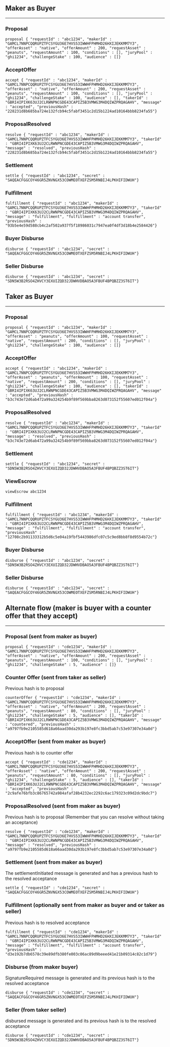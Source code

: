 ## Maker as Buyer
---

### Proposal
~~~
proposal { "requestId" : "abc1234", "makerId" : "GAMCL7NNPCQQRUPZTFCSYGU36E7HVS53IWWHFPHMHD26HXIJEKKMM7Y3", "offerAsset" : "native", "offerAmount" : 200, "requestAsset" : "peanuts", "requestAmount" : 100, "conditions" : [], "juryPool" : "ghi1234", "challengeStake" : 100, "audience" : []}
~~~

### AcceptOffer
~~~
accept { "requestId" : "abc1234", "makerId" : "GAMCL7NNPCQQRUPZTFCSYGU36E7HVS53IWWHFPHMHD26HXIJEKKMM7Y3", "offerAsset" : "native", "offerAmount" : 200, "requestAsset" : "peanuts", "requestAmount" : 100, "conditions" : [], "juryPool" : "ghi1234", "challengeStake" : 100, "audience" : [], "takerId" : "GBRI4IPIXK63UJ2CLRWNPNCGDE43CAPIZ5B3VMWG3M4DQIWZPRQAGAHV", "message" : "accepted", "previousHash" : "228231d8b685ba724e132fcb94c5fabf3451c2d15b1224ad10164bbb8234fa55"}
~~~

### ProposalResolved
~~~
resolve { "requestId" : "abc1234", "makerId" : "GAMCL7NNPCQQRUPZTFCSYGU36E7HVS53IWWHFPHMHD26HXIJEKKMM7Y3", "takerId" : "GBRI4IPIXK63UJ2CLRWNPNCGDE43CAPIZ5B3VMWG3M4DQIWZPRQAGAHV", "message" : "resolved", "previousHash" : "228231d8b685ba724e132fcb94c5fabf3451c2d15b1224ad10164bbb8234fa55"}
~~~

### Settlement
~~~
settle { "requestId" : "abc1234", "secret" : "SAQEACFGGCOY46GR5ZNVNGX53COWMEOTXEFZSM5RNBIJ4LPKHIFIDWUH"}
~~~

### Fulfillment 
~~~
fulfillment { "requestId" : "abc1234", "makerId" : "GAMCL7NNPCQQRUPZTFCSYGU36E7HVS53IWWHFPHMHD26HXIJEKKMM7Y3", "takerId" : "GBRI4IPIXK63UJ2CLRWNPNCGDE43CAPIZ5B3VMWG3M4DQIWZPRQAGAHV", "message" : "fulfillment", "fulfillment" : "account transfer", "previousHash" : "93b5e4e59d588cb4c2af502a937f5f18986031c7947ea0f4df3d18b4e2584426"}
~~~

### Buyer Disburse
~~~
disburse { "requestId" : "abc1234", "secret" : "SAQEACFGGCOY46GR5ZNVNGX53COWMEOTXEFZSM5RNBIJ4LPKHIFIDWUH"}
~~~

### Seller Disburse
~~~
disburse { "requestId" : "abc1234", "secret" : "SDN5W3B2RSO4ZHVCY3EXUIZQD32JDWHVDBAO5A3FBUF4BPQBZZ3ST6IT"}
~~~


## Taker as Buyer
---

### Proposal
~~~
proposal { "requestId" : "abc1234", "makerId" : "GAMCL7NNPCQQRUPZTFCSYGU36E7HVS53IWWHFPHMHD26HXIJEKKMM7Y3", "offerAsset" : "peanuts", "offerAmount" : 100, "requestAsset" : "native", "requestAmount" : 200, "conditions" : [], "juryPool" : "ghi1234", "challengeStake" : 100, "audience" : []}
~~~

### AcceptOffer
~~~
accept { "requestId" : "abc1234", "makerId" : "GAMCL7NNPCQQRUPZTFCSYGU36E7HVS53IWWHFPHMHD26HXIJEKKMM7Y3", "offerAsset" : "peanuts", "offerAmount" : 100, "requestAsset" : "native", "requestAmount" : 200, "conditions" : [], "juryPool" : "ghi1234", "challengeStake" : 100, "audience" : [], "takerId" : "GBRI4IPIXK63UJ2CLRWNPNCGDE43CAPIZ5B3VMWG3M4DQIWZPRQAGAHV", "message" : "accepted", "previousHash" : "b3c743e72d6ab472a99a324254b9f89f569bba8263d073152f55607ed012f04a"}
~~~

### ProposalResolved
~~~
resolve { "requestId" : "abc1234", "makerId" : "GAMCL7NNPCQQRUPZTFCSYGU36E7HVS53IWWHFPHMHD26HXIJEKKMM7Y3", "takerId" : "GBRI4IPIXK63UJ2CLRWNPNCGDE43CAPIZ5B3VMWG3M4DQIWZPRQAGAHV", "message" : "resolved", "previousHash" : "b3c743e72d6ab472a99a324254b9f89f569bba8263d073152f55607ed012f04a"}
~~~

### Settlement
~~~
settle { "requestId" : "abc1234", "secret" : "SDN5W3B2RSO4ZHVCY3EXUIZQD32JDWHVDBAO5A3FBUF4BPQBZZ3ST6IT"}
~~~

### ViewEscrow
~~~
viewEscrow abc1234
~~~

### Fulfillment 
~~~
fulfillment { "requestId" : "abc1234", "makerId" : "GAMCL7NNPCQQRUPZTFCSYGU36E7HVS53IWWHFPHMHD26HXIJEKKMM7Y3", "takerId" : "GBRI4IPIXK63UJ2CLRWNPNCGDE43CAPIZ5B3VMWG3M4DQIWZPRQAGAHV", "message" : "fulfillment", "fulfillment" : "account transfer", "previousHash" : "12708c2b91133312b5d6c5e04a19fbf5443986dfc07c5c9ed8bb8f8d9554b72c"}
~~~

### Buyer Disburse
~~~
disburse { "requestId" : "abc1234", "secret" : "SDN5W3B2RSO4ZHVCY3EXUIZQD32JDWHVDBAO5A3FBUF4BPQBZZ3ST6IT"}
~~~

### Seller Disburse
~~~
disburse { "requestId" : "abc1234", "secret" : "SAQEACFGGCOY46GR5ZNVNGX53COWMEOTXEFZSM5RNBIJ4LPKHIFIDWUH"}
~~~

## Alternate flow (maker is buyer with a counter offer that they accept)
---

### Proposal (sent from maker as buyer)
~~~
proposal { "requestId" : "cde1234", "makerId" : "GAMCL7NNPCQQRUPZTFCSYGU36E7HVS53IWWHFPHMHD26HXIJEKKMM7Y3", "offerAsset" : "native", "offerAmount" : 200, "requestAsset" : "peanuts", "requestAmount" : 100, "conditions" : [], "juryPool" : "ghi1234", "challengeStake" : 5, "audience" : []}
~~~

### Counter Offer (sent from taker as seller)
Previous hash is to proposal
~~~
counterOffer { "requestId" : "cde1234", "makerId" : "GAMCL7NNPCQQRUPZTFCSYGU36E7HVS53IWWHFPHMHD26HXIJEKKMM7Y3", "offerAsset" : "native", "offerAmount" : 200, "requestAsset" : "peanuts", "requestAmount" : 80, "conditions" : [], "juryPool" : "ghi1234", "challengeStake" : 5, "audience" : [], "takerId" : "GBRI4IPIXK63UJ2CLRWNPNCGDE43CAPIZ5B3VMWG3M4DQIWZPRQAGAHV", "message" : "countered", "previousHash" : "a9797fb9e2105585d618a66aad30da293b197e8fc3bbd5ab7c53e97307e34a0d"}
~~~

### AcceptOffer (sent from maker as buyer)
Previous hash is to counter offer
~~~
accept { "requestId" : "cde1234", "makerId" : "GAMCL7NNPCQQRUPZTFCSYGU36E7HVS53IWWHFPHMHD26HXIJEKKMM7Y3", "offerAsset" : "native", "offerAmount" : 200, "requestAsset" : "peanuts", "requestAmount" : 80, "conditions" : [], "juryPool" : "ghi1234", "challengeStake" : 5, "audience" : [], "takerId" : "GBRI4IPIXK63UJ2CLRWNPNCGDE43CAPIZ5B3VMWG3M4DQIWZPRQAGAHV", "message" : "accepted", "previousHash" : "2c9afe76bfb3c86765742a984afaf28b4232ec2292c6ac179323c09d2dc9bdc7"}
~~~

### ProposalResolved (sent from maker as buyer)
Previous hash is to proposal (Remember that you can resolve without taking an acceptance)
~~~
resolve { "requestId" : "cde1234", "makerId" : "GAMCL7NNPCQQRUPZTFCSYGU36E7HVS53IWWHFPHMHD26HXIJEKKMM7Y3", "takerId" : "GBRI4IPIXK63UJ2CLRWNPNCGDE43CAPIZ5B3VMWG3M4DQIWZPRQAGAHV", "message" : "resolved", "previousHash" : "a9797fb9e2105585d618a66aad30da293b197e8fc3bbd5ab7c53e97307e34a0d"}
~~~

### Settlement (sent from maker as buyer)
The settlementInitiated message is generated and has a previous hash to the resolved acceptance
~~~
settle { "requestId" : "cde1234", "secret" : "SAQEACFGGCOY46GR5ZNVNGX53COWMEOTXEFZSM5RNBIJ4LPKHIFIDWUH"}
~~~

### Fulfillment  (optionally sent from maker as buyer and or taker as seller)
Previous hash is to resolved acceptance
~~~
fulfillment { "requestId" : "cde1234", "makerId" : "GAMCL7NNPCQQRUPZTFCSYGU36E7HVS53IWWHFPHMHD26HXIJEKKMM7Y3", "takerId" : "GBRI4IPIXK63UJ2CLRWNPNCGDE43CAPIZ5B3VMWG3M4DQIWZPRQAGAHV", "message" : "fulfillment", "fulfillment" : "account transfer", "previousHash" : "d3e192b7db6578c39e89dfb380fe003c06ac89d9beeed41e21b09314c82c1d79"}
~~~

### Disburse (from maker buyer)
SignatureRequired message is generated and its previous hash is to the resolved acceptance
~~~
disburse { "requestId" : "cde1234", "secret" : "SAQEACFGGCOY46GR5ZNVNGX53COWMEOTXEFZSM5RNBIJ4LPKHIFIDWUH"}
~~~

### Seller (from taker seller) 
disbursed message is generated and its previous hash is to the resolved acceptance
~~~
disburse { "requestId" : "cde1234", "secret" : "SDN5W3B2RSO4ZHVCY3EXUIZQD32JDWHVDBAO5A3FBUF4BPQBZZ3ST6IT"}
~~~
